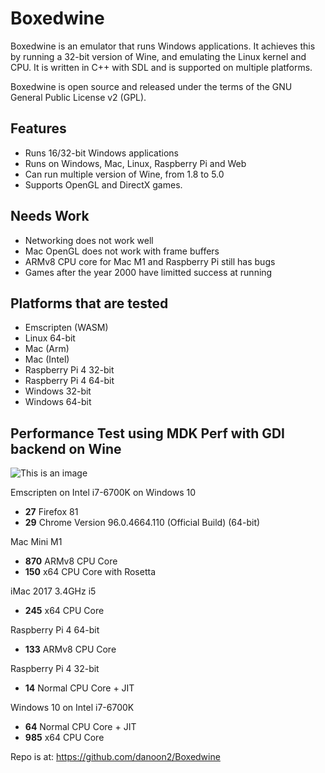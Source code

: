 # Boxedwine
Boxedwine is an emulator that runs Windows applications.  It achieves this by running a 32-bit version of Wine, and emulating the Linux kernel and CPU.  It is written in C++ with SDL and is supported on multiple platforms.

Boxedwine is open source and released under the terms of the GNU General Public License v2 (GPL).

## Features

- Runs 16/32-bit Windows applications
- Runs on Windows, Mac, Linux, Raspberry Pi and Web
- Can run multiple version of Wine, from 1.8 to 5.0
- Supports OpenGL and DirectX games.


## Needs Work

- Networking does not work well
- Mac OpenGL does not work with frame buffers
- ARMv8 CPU core for Mac M1 and Raspberry Pi still has bugs
- Games after the year 2000 have limitted success at running


## Platforms that are tested

- Emscripten (WASM)
- Linux 64-bit
- Mac (Arm)
- Mac (Intel)
- Raspberry Pi 4 32-bit
- Raspberry Pi 4 64-bit
- Windows 32-bit
- Windows 64-bit


## Performance Test using MDK Perf with GDI backend on Wine

![This is an image](http://boxedwine.org/mdk.jpg)

Emscripten on Intel i7-6700K on Windows 10
- **27** Firefox 81
- **29** Chrome Version 96.0.4664.110 (Official Build) (64-bit)


Mac Mini M1
- **870** ARMv8 CPU Core
- **150** x64 CPU Core with Rosetta


iMac 2017 3.4GHz i5
- **245** x64 CPU Core


Raspberry Pi 4 64-bit
- **133** ARMv8 CPU Core


Raspberry Pi 4 32-bit
- **14** Normal CPU Core + JIT


Windows 10 on Intel i7-6700K
- **64** Normal CPU Core + JIT
- **985** x64 CPU Core


Repo is at: https://github.com/danoon2/Boxedwine
